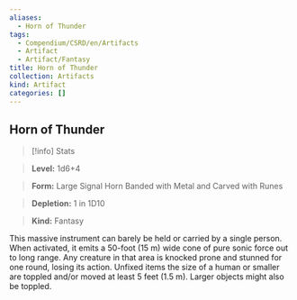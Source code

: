 ```yaml
---
aliases:
  - Horn of Thunder
tags:
  - Compendium/CSRD/en/Artifacts
  - Artifact
  - Artifact/Fantasy
title: Horn of Thunder
collection: Artifacts
kind: Artifact
categories: []
---
```

## Horn of Thunder    
>[!info] Stats    
> **Level:** 1d6+4    
> **Form:** Large Signal Horn Banded with Metal and Carved with Runes    
> **Depletion:** 1 in 1D10    
> **Kind:** Fantasy  
    
This massive instrument can barely be held or carried by a single person. When activated, it emits a 50-foot (15 m) wide cone of pure sonic force out to long range. Any creature in that area is knocked prone and stunned for one round, losing its action. Unfixed items the size of a human or smaller are toppled and/or moved at least 5 feet (1.5 m). Larger objects might also be toppled.